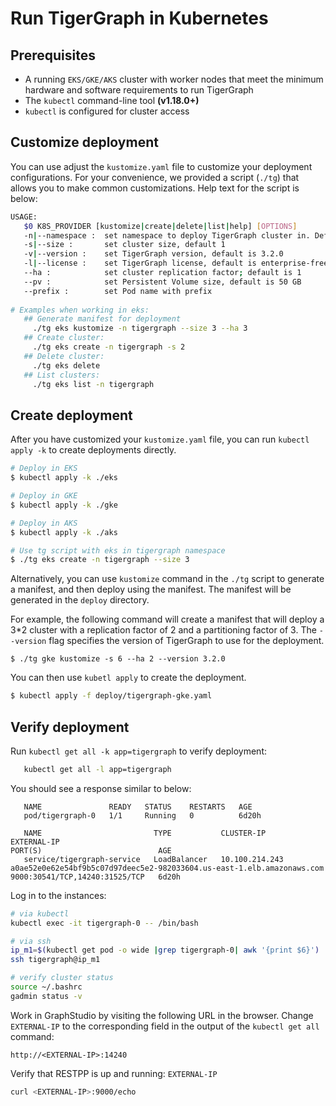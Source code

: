 # Run TigerGraph in Kubernetes

## Prerequisites
- A running ```EKS/GKE/AKS``` cluster with worker nodes that meet the minimum hardware and software requirements to run TigerGraph
- The ```kubectl``` command-line tool **(v1.18.0+)**
- `kubectl` is configured for cluster access

## Customize deployment
You can use adjust the `kustomize.yaml` file to customize your deployment configurations. For your convenience, we provided a script (`./tg`) that allows you to make common customizations. Help text for the script is below:

```bash
USAGE:
   $0 K8S_PROVIDER [kustomize|create|delete|list|help] [OPTIONS]
   -n|--namespace :  set namespace to deploy TigerGraph cluster in. Default namespace is "default" 
   -s|--size :       set cluster size, default 1
   -v|--version :    set TigerGraph version, default is 3.2.0
   -l|--license :    set TigerGraph license, default is enterprise-free
   --ha :            set cluster replication factor; default is 1
   --pv :            set Persistent Volume size, default is 50 GB
   --prefix :        set Pod name with prefix
   
# Examples when working in eks:
   ## Generate manifest for deployment
     ./tg eks kustomize -n tigergraph --size 3 --ha 3
   ## Create cluster:
     ./tg eks create -n tigergraph -s 2 
   ## Delete cluster: 
     ./tg eks delete
   ## List clusters:
     ./tg eks list -n tigergraph
```
    

## Create deployment
After you have customized your `kustomize.yaml` file, you can run `kubectl apply -k` to create deployments directly. 
```bash
# Deploy in EKS
$ kubectl apply -k ./eks

# Deploy in GKE
$ kubectl apply -k ./gke

# Deploy in AKS
$ kubectl apply -k ./aks

# Use tg script with eks in tigergraph namespace 
$ ./tg eks create -n tigergraph --size 3 
```

Alternatively, you can use `kustomize` command in the `./tg` script to generate a manifest, and then deploy using the manifest. The manifest will be generated in the `deploy` directory.  

For example, the following command will create a manifest that will deploy a 3*2 cluster with a replication factor of 2 and a partitioning factor of 3.
The `--version` flag specifies the version of TigerGraph to use for the deployment. 

```
$ ./tg gke kustomize -s 6 --ha 2 --version 3.2.0
```

You can then use `kubetl apply` to create the deployment. 
```bash
$ kubectl apply -f deploy/tigergraph-gke.yaml
```

## Verify deployment
Run `kubectl get all -k app=tigergraph` to verify deployment:
```bash
   kubectl get all -l app=tigergraph
```

You should see a response similar to below:
```
   NAME               READY   STATUS    RESTARTS   AGE
   pod/tigergraph-0   1/1     Running   0          6d20h

   NAME                         TYPE           CLUSTER-IP       EXTERNAL-IP                                                              PORT(S)                          AGE
   service/tigergraph-service   LoadBalancer   10.100.214.243   a0ae52e0e62e54bf9b5c07d97deec5e2-982033604.us-east-1.elb.amazonaws.com   9000:30541/TCP,14240:31525/TCP   6d20h
```

Log in to the instances:
```bash
# via kubectl
kubectl exec -it tigergraph-0 -- /bin/bash

# via ssh
ip_m1=$(kubectl get pod -o wide |grep tigergraph-0| awk '{print $6}')
ssh tigergraph@ip_m1

# verify cluster status
source ~/.bashrc
gadmin status -v
```

Work in GraphStudio by visiting the following URL in the browser. Change ```EXTERNAL-IP``` to the corresponding field in the output of the `kubectl get all` command:

```
http://<EXTERNAL-IP>:14240
```

Verify that RESTPP is up and running: ```EXTERNAL-IP```
```bash
curl <EXTERNAL-IP>:9000/echo
```

